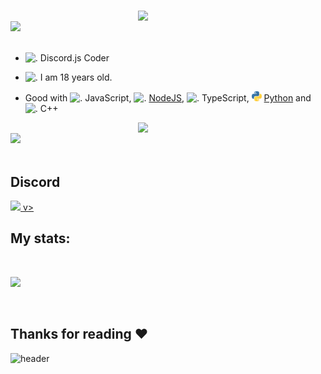 #
<div>
<img src="https://cdn.discordapp.com/banners/1149138392056078368/6c18ac5a4bea317951a888abf69ae79c.png" width="300" align="right" />
<br/>
<img src="https://cdn.discordapp.com/avatars/1149138392056078368/a_9acb12a6e88ff951c6c9d3f1cae626cc.gif" width="500" />
<br/>
<br/>
  

- <img src="https://cdn.discordapp.com/emojis/952436840730861638.png" alt="." width="16" height="16"/> Discord.js Coder 
- <img src="https://cdn.discordapp.com/emojis/912296822939193374.gif" alt="."  width="16" height="16" /> I am 18 years old. 

- Good with <img src="https://cdn.discordapp.com/emojis/620827756653051914.png" alt="." width="16" height="16"/> JavaScript, <img src="https://cdn.discordapp.com/emojis/932559343600156674.png?size=20" alt="." width="16" height="16"/> [NodeJS](https://nodejs.org/), <img src="https://www.typescriptlang.org/favicon-32x32.png" alt="." width="16" height="16"/> TypeScript, <img src="https://raw.githubusercontent.com/brand-icons/brands/66a515d0afc1bdf9cd308a9ae8d85e1bd23a4d97/icons/color/python.svg" alt="." width="16" height="16"/> [Python](https://www.python.org/) and <img src="https://cdn.discordapp.com/emojis/952439888337313802.png" alt="." width="16" height="16"/> C++

<img src="https://cdn.discordapp.com/avatars/1154095357551194203/74f9df8812a9baa8f62b7d666b47213e.png" width="300" align="right" />
<br/>
<img src="https://cdn.discordapp.com/banners/1149138392056078368/6c18ac5a4bea317951a888abf69ae79c.png" width="500" />
<br/>
<br/>

## Discord
<a href="https://discord.com/users/1149138392056078368"  align="left">
    <img src="https://lanyard.cnrad.dev/api/1149138392056078368?theme=dark&bg=F4BFC7&borderRadius=15px&animated=true&idleMessage=On%20the%20sky%20there%20is%20an%20angel%20in%20somewhere%20(.%20%E2%9D%9B%20%E1%B4%97%20%E2%9D%9B.)">
 v> </a>

## My stats:

<br/>
<p align="left">
  <a href="/">
  <img width="49.5%" src="https://github-readme-stats.vercel.app/api?username=percentt&show_icons=true&hide=contribs,prs&cache_seconds=86400&theme=neon" />
  </a>
</p>
<br>

## Thanks for reading ❤️

![header](https://images-ext-2.discordapp.net/external/hH-bH3lM28E5tKtN6lwtIQ1IPUHhStgnZOF18SthqbA/%3Fsize%3D4096/https/cdn.discordapp.com/banners/1149138392056078368/6c18ac5a4bea317951a888abf69ae79c.png)
